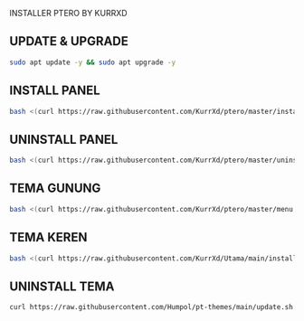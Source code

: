 INSTALLER PTERO BY KURRXD

## UPDATE & UPGRADE
```sh
sudo apt update -y && sudo apt upgrade -y
```

## INSTALL PANEL
```sh
bash <(curl https://raw.githubusercontent.com/KurrXd/ptero/master/install.sh)
```

## UNINSTALL PANEL
```sh
bash <(curl https://raw.githubusercontent.com/KurrXd/ptero/master/uninstall.sh)
```



## TEMA GUNUNG
```sh
bash <(curl https://raw.githubusercontent.com/KurrXd/ptero/master/menu.sh)
```

## TEMA KEREN
```sh
bash <(curl https://raw.githubusercontent.com/KurrXd/Utama/main/install.sh)
```

## UNINSTALL TEMA
```sh
curl https://raw.githubusercontent.com/Humpol/pt-themes/main/update.sh | sh
```

